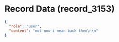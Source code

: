# Record Data (record_3153)

```json
{
  "role": "user",
  "content": "not now i mean back then\n\n"
}
```
